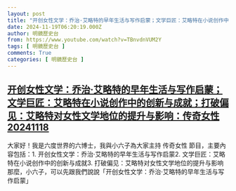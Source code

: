 ```yaml
---
layout: post
title: "开创女性文学：乔治·艾略特的早年生活与写作启蒙；文学巨匠：艾略特在小说创作中的创新与成就；打破偏见：艾略特对女性文学地位的提升与影响：传奇女性20241118"
date: 2024-11-19T06:20:19.000Z
author: 明鏡歷史台
from: https://www.youtube.com/watch?v=TBnvdnVUM2Y
tags: [ 明鏡歷史台 ]
comments: True
categories: [ 明鏡歷史台 ]
---
```

<!--1731997219000-->
[开创女性文学：乔治·艾略特的早年生活与写作启蒙；文学巨匠：艾略特在小说创作中的创新与成就；打破偏见：艾略特对女性文学地位的提升与影响：传奇女性20241118](https://www.youtube.com/watch?v=TBnvdnVUM2Y)
------

<div>
大家好！我是六度世界的六博士，我與小六子為大家主持 传奇女性 節目，主要內容包括：1. 开创女性文学：乔治·艾略特的早年生活与写作启蒙2. 文学巨匠：艾略特在小说创作中的创新与成就3. 打破偏见：艾略特对女性文学地位的提升与影响那麼，小六子，可以先跟我們說說「开创女性文学：乔治·艾略特的早年生活与写作启蒙」
</div>
